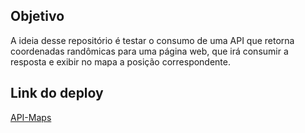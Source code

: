 ## Objetivo  
A ideia desse repositório é testar o consumo de uma API que retorna coordenadas randômicas para uma página web, que irá consumir a resposta e exibir no mapa a posição correspondente.

## Link do deploy
[API-Maps](https://api-maps-backend-production.up.railway.app/)
